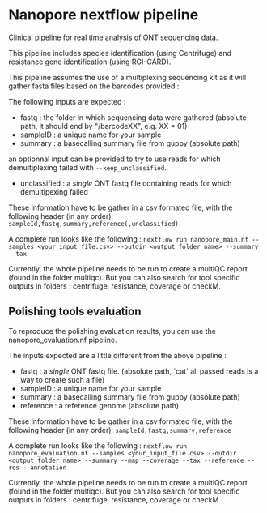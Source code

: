 # Nanopore nextflow pipeline

Clinical pipeline for real time analysis of ONT sequencing data.

This pipeline includes species identification (using Centrifuge) and resistance gene identification (using RGI-CARD).

This pipeline assumes the use of a multiplexing sequencing kit as it will gather fasta files based on the barcodes provided :

The following inputs are expected :
- fastq     : the folder in which sequencing data were gathered (absolute path, it should end by "/barcodeXX", e.g. XX = 01)
- sampleID  : a unique name for your sample
- summary   : a basecalling summary file from guppy (absolute path)  

an optionnal input can be provided to try to use reads for which demultiplexing failed with `--keep_unclassified`.
- unclassified : a *single* ONT fastq file containing reads for which demultipexing failed 

These information have to be gather in a csv formated file, with the following header (in any order):
`sampleId,fastq,summary,reference(,unclassified)`

A complete run looks like the following :
`nextflow run nanopore_main.nf --samples <your_input_file.csv> --outdir <output_folder_name> --summary --tax`

Currently, the whole pipeline needs to be run to create a multiQC report (found in the folder multiqc).
But you can also search for tool specific outputs in folders : centrifuge, resistance, coverage or checkM.



## Polishing tools evaluation

To reproduce the polishing evaluation results, you can use the nanopore_evaluation.nf pipeline.

The inputs expected are a little different from the above pipeline :
- fastq     : a *single* ONT fastq file. (absolute path, ´cat´ all passed reads is a way to create such a file)
- sampleID  : a unique name for your sample
- summary   : a basecalling summary file from guppy (absolute path)
- reference : a reference genome (absolute path)

These information have to be gather in a csv formated file, with the following header (in any order):
`sampleId,fastq,summary,reference`

A complete run looks like the following :
`nextflow run nanopore_evaluation.nf --samples <your_input_file.csv> --outdir <output_folder_name> --summary --map --coverage --tax --reference --res --annotation`

Currently, the whole pipeline needs to be run to create a multiQC report (found in the folder multiqc).
But you can also search for tool specific outputs in folders : centrifuge, resistance, coverage or checkM.




